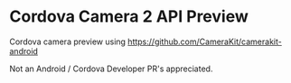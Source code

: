 # Cordova Camera 2 API Preview
Cordova camera preview using  https://github.com/CameraKit/camerakit-android 

Not an Android / Cordova Developer PR's appreciated. 

